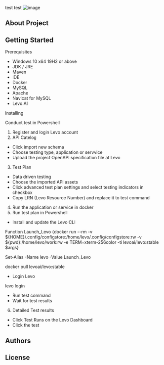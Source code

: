test
test
![image](https://user-images.githubusercontent.com/117408677/204982544-f1c9483b-8d4e-46c9-98a1-0b47d424793d.png)

About Project
---

Getting Started
---

Prerequisites
* Windows 10 x64 19H2 or above
* JDK / JRE
* Maven
* IDE
* Docker
* MySQL
* Apache
* Navicat for MySQL
* Levo.AI

Installing


Conduct test in Powershell
1. Register and login Levo account
2. API Catelog
* Click import new schema
* Choose testing type, application or servvice
* Upload the project OpenAPI specification file at Levo 
3. Test Plan
* Data driven testing
* Choose the imported API assets
* Click advanced test plan settings and select testing indicators in checkbox
* Copy LRN (Levo Resource Number) and replace it to test command
4. Run the application or service in docker
5. Run test plan in Powershell  
* Install and update the Levo CLI
 
Function Launch_Levo {docker run --rm -v ${HOME}/.config/configstore:/home/levo/.config/configstore:rw -v  ${pwd}:/home/levo/work:rw -e TERM=xterm-256color -ti levoai/levo:stable $args}

Set-Alias -Name levo -Value Launch_Levo

docker pull levoai/levo:stable
* Login Levo

levo login
* Run test command
* Wait for test results
6. Detailed Test results
* Click Test Runs on the Levo Dashboard
* Click the test


Authors
---


License
---
